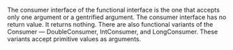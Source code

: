 The consumer interface of the functional interface is the one that accepts only one argument or a gentrified argument. 
The consumer interface has no return value. It returns nothing. 
There are also functional variants of the Consumer — DoubleConsumer, IntConsumer, and LongConsumer.
These variants accept primitive values as arguments. 